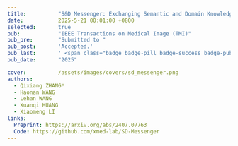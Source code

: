 ```yaml
---
title:          "S&D Messenger: Exchanging Semantic and Domain Knowledge for Generic Semi-Supervised Medical Image Segmentation"
date:           2025-5-21 00:01:00 +0800
selected:       true
pub:            "IEEE Transactions on Medical Image (TMI)"
pub_pre:        "Submitted to "
pub_post:       'Accepted.'
pub_last:       ' <span class="badge badge-pill badge-success badge-publication">Segmentation</span>'
pub_date:       "2025"

cover:          /assets/images/covers/sd_messenger.png
authors:
  - Qixiang ZHANG*
  - Haonan WANG
  - Lehan WANG
  - Xuanqi HUANG
  - Xiaomeng LI
links:
  Preprint: https://arxiv.org/abs/2407.07763
  Code: https://github.com/xmed-lab/SD-Messenger
---
```

